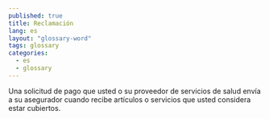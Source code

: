 ```yaml
---
published: true
title: Reclamación
lang: es
layout: "glossary-word"
tags: glossary
categories:
  - es
  - glossary
---
```


Una solicitud de pago que usted o su proveedor de servicios de salud envía a su asegurador cuando recibe artículos o servicios que usted considera estar cubiertos.
